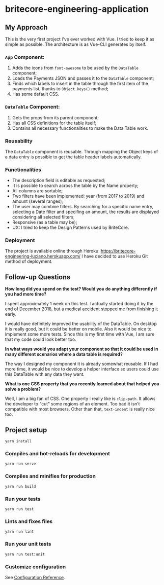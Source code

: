 # britecore-engineering-application

## My Approach
This is the very first project I've ever worked with Vue. I tried to keep it as
simple as possible. The architecture is as Vue-CLI generates by itself.

### `App` Component:

1. Adds the icons from `font-awesome` to be used by the `DataTable` component;
2. Loads the Payments JSON and passes it to the `DataTable` component;
3. Finds which labels to insert in the table through the first item of the payments list, thanks to
`Object.keys()` method;
4. Has some default CSS.


### `DataTable` Component:

1. Gets the props from its parent component;
2. Has all CSS definitions for the table itself;
3. Contains all necessary functionalities to make the Data Table work.

### Reusability

The `DataTable` component is reusable. Through mapping the Object keys of a data entry
is possible to get the table header labels automatically.

### Functionalities
* The description field is editable as requested;
* It is possible to search across the table by the Name property;
* All columns are sortable;
* Two filters have been implemented: year (from 2017 to 2019) and amount (several ranges);
* The user may combine filters. By searching for a specific name entry, selecting a Date filter and 
specifing an amount, the results are displayed considering all selected filters;
* Responsive (as a table may be);
* UX: I tried to keep the Design Patterns used by BriteCore.

### Deployment
The project is available online through Heroku: https://britecore-engineering-luciano.herokuapp.com/
I have decided to use Heroku Git method of deployment.

## Follow-up Questions

__How long did you spend on the test? Would you do anything differently if you had more time?__

I spent approximately 1 week on this test. I actually started doing it by the end of December 2018,
but a medical accident stopped me from finishing it early.

I would have definitely improved the usability of the DataTable. On desktop it is really good,
but it could be better on mobile. Also it would be nice to implement some more tests. Since this is my first time with Vue,
I am sure that my code could look better too. 

__In what ways would you adapt your component so that it could be used in many different scenarios where a data table is required?__

The way I designed my component it is already somewhat reusable. If I had more time,
it would be nice to develop a helper interface so users could use this DataTable with any data they want.

__What is one CSS property that you recently learned about that helped you solve a problem?__

Well, I am a big fan of CSS. One property I really like is `clip-path`. It allows the developer to "cut" some regions of an element.
Too bad it isn't compatible with most browsers. Other than that, `text-indent` is really nice too.

   
## Project setup
```
yarn install
```

### Compiles and hot-reloads for development
```
yarn run serve
```

### Compiles and minifies for production
```
yarn run build
```

### Run your tests
```
yarn run test
```

### Lints and fixes files
```
yarn run lint
```

### Run your unit tests
```
yarn run test:unit
```

### Customize configuration
See [Configuration Reference](https://cli.vuejs.org/config/).

